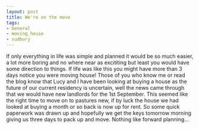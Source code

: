 ```yaml
---
layout: post
title: We're on the move
tags:
- General
- moving_house
- sudbury
---
```

If only everything in life was simple and planned it would be so much easier, a lot more boring and no where near as excititing but least you would have some direction to things.
If life was like this you might have more than 3 days notice you were moving house!
Those of you who know me or read the blog know that Lucy and I have been looking at buying a house as the future of our current residency is uncertain, well the news came through that we would have new landlords for the 1st September.
This seemed like the right time to move on to pastures new, if by luck the house we had looked at buying a month or so back is now up for rent. So some quick paperwork was drawn up and hopefully we get the keys tomorrow morning giving us three days to pack up and move.
Nothing like forward planning…
